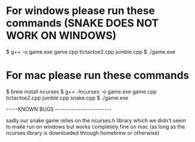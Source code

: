 # For windows please run these commands (SNAKE DOES NOT WORK ON WINDOWS)
$ g++  -o game.exe game.cpp tictactoe2.cpp jumble.cpp
$ ./game.exe



# For mac please run these commands
$ brew install ncurses
$ g++ -lncurses -o game.exe game.cpp tictactoe2.cpp jumble.cpp snake.cpp
$ ./game.exe


-----KNOWN BUGS ------------------------

sadly our snake game relies on the ncurses.h library which we didn't seem to make run on windows but works completely fine on mac (as long as the ncurses library is downloaded through homebrew or otherwise)


